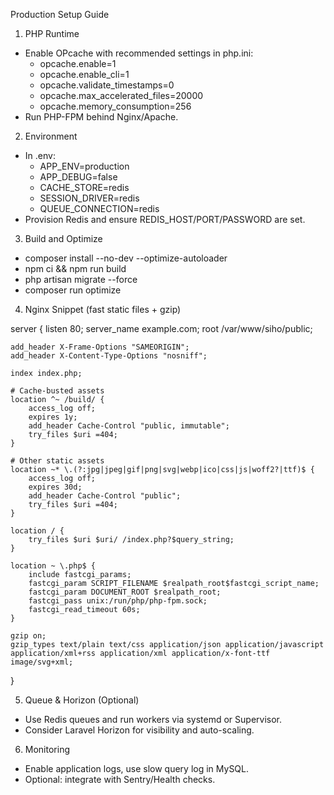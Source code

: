 Production Setup Guide

1) PHP Runtime
- Enable OPcache with recommended settings in php.ini:
  - opcache.enable=1
  - opcache.enable_cli=1
  - opcache.validate_timestamps=0
  - opcache.max_accelerated_files=20000
  - opcache.memory_consumption=256
- Run PHP-FPM behind Nginx/Apache.

2) Environment
- In .env:
  - APP_ENV=production
  - APP_DEBUG=false
  - CACHE_STORE=redis
  - SESSION_DRIVER=redis
  - QUEUE_CONNECTION=redis
- Provision Redis and ensure REDIS_HOST/PORT/PASSWORD are set.

3) Build and Optimize
- composer install --no-dev --optimize-autoloader
- npm ci && npm run build
- php artisan migrate --force
- composer run optimize

4) Nginx Snippet (fast static files + gzip)

server {
    listen 80;
    server_name example.com;
    root /var/www/siho/public;

    add_header X-Frame-Options "SAMEORIGIN";
    add_header X-Content-Type-Options "nosniff";

    index index.php;

    # Cache-busted assets
    location ^~ /build/ {
        access_log off;
        expires 1y;
        add_header Cache-Control "public, immutable";
        try_files $uri =404;
    }

    # Other static assets
    location ~* \.(?:jpg|jpeg|gif|png|svg|webp|ico|css|js|woff2?|ttf)$ {
        access_log off;
        expires 30d;
        add_header Cache-Control "public";
        try_files $uri =404;
    }

    location / {
        try_files $uri $uri/ /index.php?$query_string;
    }

    location ~ \.php$ {
        include fastcgi_params;
        fastcgi_param SCRIPT_FILENAME $realpath_root$fastcgi_script_name;
        fastcgi_param DOCUMENT_ROOT $realpath_root;
        fastcgi_pass unix:/run/php/php-fpm.sock;
        fastcgi_read_timeout 60s;
    }

    gzip on;
    gzip_types text/plain text/css application/json application/javascript application/xml+rss application/xml application/x-font-ttf image/svg+xml;
}

5) Queue & Horizon (Optional)
- Use Redis queues and run workers via systemd or Supervisor.
- Consider Laravel Horizon for visibility and auto-scaling.

6) Monitoring
- Enable application logs, use slow query log in MySQL.
- Optional: integrate with Sentry/Health checks.

